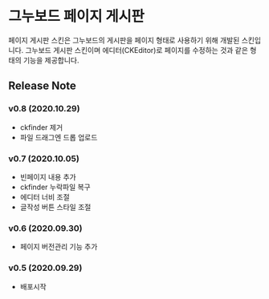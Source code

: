 # 그누보드 페이지 게시판

페이지 게시판 스킨은 그누보드의 게시판을 페이지 형태로 사용하기 위해 개발된 스킨입니다.
그누보드 게시판 스킨이며 에디터(CKEditor)로 페이지를 수정하는 것과 같은 형태의 기능을 제공합니다.


## Release Note

### v0.8 (2020.10.29)
- ckfinder 제거
- 파일 드래그엔 드롭 업로드

### v0.7 (2020.10.05)
- 빈페이지 내용 추가
- ckfinder 누락파일 복구
- 에디터 너비 조절
- 글작성 버튼 스타일 조절

### v0.6 (2020.09.30)
- 페이지 버전관리 기능 추가

### v0.5 (2020.09.29)
- 배포시작